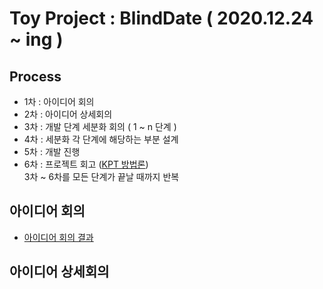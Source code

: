 # Toy Project : BlindDate ( 2020.12.24 ~ ing )

## Process
* 1차 : 아이디어 회의
* 2차 : 아이디어 상세회의
* 3차 : 개발 단계 세분화 회의 ( 1 ~ n 단계 )
* 4차 : 세분화 각 단계에 해당하는 부분 설계
* 5차 : 개발 진행
* 6차 : 프로젝트 회고 ([KPT 방법론](https://woowabros.github.io/experience/2020/05/13/birth-of-team-culture.html))
</br>3차 ~ 6차를 모든 단계가 끝날 때까지 반복


## 아이디어 회의
* [아이디어 회의 결과](https://github.com/DevHyeon0312/ToyProject-BlindDate/blob/main/1st_idea_conference.md)

## 아이디어 상세회의
